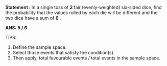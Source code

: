 <B> Statement </B>: In a single toss of <B> 2 </B> fair (evenly-weighted) six-sided dice, 
find the probability that the values rolled by each die will be different and the two dice have a sum of <B> 6 </B>.

<B>ANS: 5 / 6 </B>

TIPS: 

1. Define the sample space.
2. Select those events that satisfy the condition(s).
3. Then apply, total favourable events / total events in the sample space.
